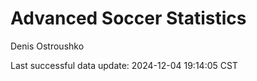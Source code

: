 # Advanced Soccer Statistics
Denis Ostroushko

<!-- gfm -->

Last successful data update: 2024-12-04 19:14:05 CST
